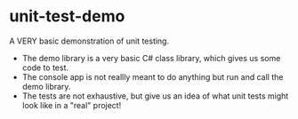 # unit-test-demo

A VERY basic demonstration of unit testing.

- The demo library is a very basic C# class library, which gives us some code to test.
- The console app is not reallly meant to do anything but run and call the demo library.
- The tests are not exhaustive, but give us an idea of what unit tests might look like in a "real" project!
